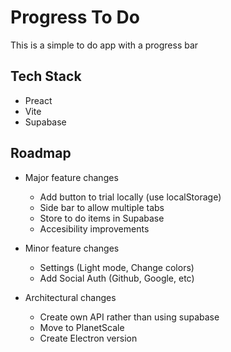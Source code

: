 # Progress To Do

This is a simple to do app with a progress bar

## Tech Stack

- Preact
- Vite
- Supabase

## Roadmap

- Major feature changes

  - Add button to trial locally (use localStorage)
  - Side bar to allow multiple tabs
  - Store to do items in Supabase
  - Accesibility improvements

- Minor feature changes

  - Settings (Light mode, Change colors)
  - Add Social Auth (Github, Google, etc)

- Architectural changes
  - Create own API rather than using supabase
  - Move to PlanetScale
  - Create Electron version
